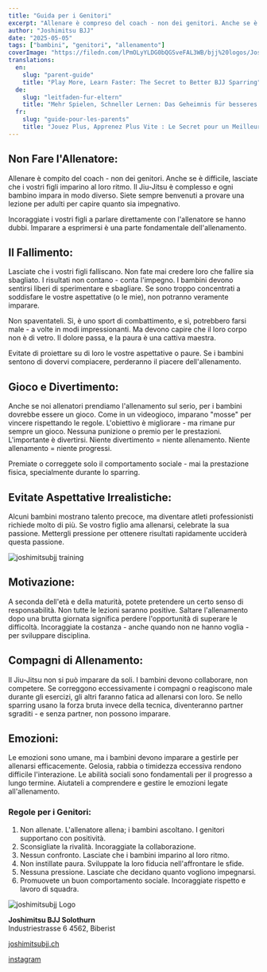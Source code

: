 ```yaml
---
title: "Guida per i Genitori"
excerpt: "Allenare è compreso del coach - non dei genitori. Anche se è difficile, lasciate che i vostri figli imparino al loro ritmo, anche se significa che falliranno."
author: "Joshimitsu BJJ"
date: "2025-05-05"
tags: ["bambini", "genitori", "allenamento"]
coverImage: "https://filedn.com/lPmOLyYLDG0bQGSveFAL3WB/bjj%20logos/Joshua.png"
translations:
  en:
    slug: "parent-guide"
    title: "Play More, Learn Faster: The Secret to Better BJJ Sparring"
  de:
    slug: "leitfaden-fur-eltern"
    title: "Mehr Spielen, Schneller Lernen: Das Geheimnis für besseres BJJ Sparring"
  fr:
    slug: "guide-pour-les-parents"
    title: "Jouez Plus, Apprenez Plus Vite : Le Secret pour un Meilleur Sparring en BJJ"
---
```


## Non Fare l'Allenatore:

Allenare è compito del coach - non dei genitori. Anche se è difficile, lasciate che i vostri figli imparino al loro ritmo. Il Jiu-Jitsu è complesso e ogni bambino impara in modo diverso. Siete sempre benvenuti a provare una lezione per adulti per capire quanto sia impegnativo.

Incoraggiate i vostri figli a parlare direttamente con l'allenatore se hanno dubbi. Imparare a esprimersi è una parte fondamentale dell'allenamento.

## Il Fallimento:

Lasciate che i vostri figli falliscano. Non fate mai credere loro che fallire sia sbagliato. I risultati non contano - conta l'impegno. I bambini devono sentirsi liberi di sperimentare e sbagliare. Se sono troppo concentrati a soddisfare le vostre aspettative (o le mie), non potranno veramente imparare.

Non spaventateli. Sì, è uno sport di combattimento, e sì, potrebbero farsi male - a volte in modi impressionanti. Ma devono capire che il loro corpo non è di vetro. Il dolore passa, e la paura è una cattiva maestra.

Evitate di proiettare su di loro le vostre aspettative o paure. Se i bambini sentono di dovervi compiacere, perderanno il piacere dell'allenamento.

## Gioco e Divertimento:

Anche se noi allenatori prendiamo l'allenamento sul serio, per i bambini dovrebbe essere un gioco. Come in un videogioco, imparano "mosse" per vincere rispettando le regole. L'obiettivo è migliorare - ma rimane pur sempre un gioco. Nessuna punizione o premio per le prestazioni. L'importante è divertirsi. Niente divertimento = niente allenamento. Niente allenamento = niente progressi.

Premiate o correggete solo il comportamento sociale - mai la prestazione fisica, specialmente durante lo sparring.

## Evitate Aspettative Irrealistiche:

Alcuni bambini mostrano talento precoce, ma diventare atleti professionisti richiede molto di più. Se vostro figlio ama allenarsi, celebrate la sua passione. Mettergli pressione per ottenere risultati rapidamente ucciderà questa passione.

![joshimitsubjj training](https://filedn.com/lPmOLyYLDG0bQGSveFAL3WB/bjj%20logos/Joshua.png)

## Motivazione:

A seconda dell'età e della maturità, potete pretendere un certo senso di responsabilità. Non tutte le lezioni saranno positive. Saltare l'allenamento dopo una brutta giornata significa perdere l'opportunità di superare le difficoltà. Incoraggiate la costanza - anche quando non ne hanno voglia - per sviluppare disciplina.

## Compagni di Allenamento:

Il Jiu-Jitsu non si può imparare da soli. I bambini devono collaborare, non competere. Se correggono eccessivamente i compagni o reagiscono male durante gli esercizi, gli altri faranno fatica ad allenarsi con loro. Se nello sparring usano la forza bruta invece della tecnica, diventeranno partner sgraditi - e senza partner, non possono imparare.

## Emozioni:

Le emozioni sono umane, ma i bambini devono imparare a gestirle per allenarsi efficacemente. Gelosia, rabbia o timidezza eccessiva rendono difficile l'interazione. Le abilità sociali sono fondamentali per il progresso a lungo termine. Aiutateli a comprendere e gestire le emozioni legate all'allenamento.

### Regole per i Genitori:

1. Non allenate. L'allenatore allena; i bambini ascoltano. I genitori supportano con positività.
2. Sconsigliate la rivalità. Incoraggiate la collaborazione.
3. Nessun confronto. Lasciate che i bambini imparino al loro ritmo.
4. Non instillate paura. Sviluppate la loro fiducia nell'affrontare le sfide.
5. Nessuna pressione. Lasciate che decidano quanto vogliono impegnarsi.
6. Promuovete un buon comportamento sociale. Incoraggiate rispetto e lavoro di squadra.

![joshimitsubjj Logo](https://filedn.com/lPmOLyYLDG0bQGSveFAL3WB/bjj%20logos/joshmitsu.png)

**Joshimitsu BJJ Solothurn**  
Industriestrasse 6
4562, Biberist

[joshimitsubjj.ch](https://www.joshimitsubjj.ch/)

[instagram](https://www.instagram.com/joshimitsubjj.ch/)
